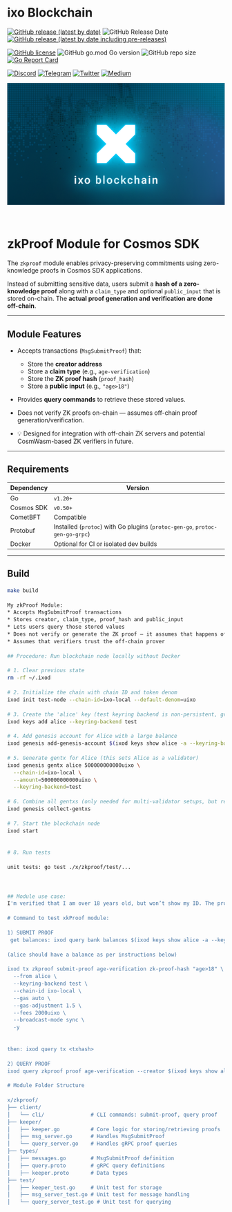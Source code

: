 # ixo Blockchain

[![GitHub release (latest by date)](https://img.shields.io/github/v/release/ixofoundation/ixo-blockchain?color=white&label=release&style=flat-square)](https://github.com/ixofoundation/ixo-blockchain/releases/latest) ![GitHub Release Date](https://img.shields.io/github/release-date/ixofoundation/ixo-blockchain?label=date&color=white&style=flat-square) [![GitHub release (latest by date including pre-releases)](https://img.shields.io/github/v/release/ixofoundation/ixo-blockchain?color=00d2ff&include_prereleases&label=candidate&style=flat-square)](https://github.com/ixofoundation/ixo-blockchain/releases/)

[![GitHub license](https://img.shields.io/github/license/ixofoundation/ixo-blockchain?color=lightgrey&style=flat-square)](https://github.com/ixofoundation/ixo-blockchain/blob/main/LICENSE) ![GitHub go.mod Go version](https://img.shields.io/github/go-mod/go-version/ixofoundation/ixo-blockchain?color=lightgrey&style=flat-square) ![GitHub repo size](https://img.shields.io/github/repo-size/ixofoundation/ixo-blockchain?color=lightgrey&style=flat-square)
[![Go Report Card](https://goreportcard.com/badge/github.com/ixofoundation/ixo-blockchain)](https://goreportcard.com/report/github.com/ixofoundation/ixo-blockchain)

[![Discord](https://img.shields.io/badge/Discord-7289DA?style=for-the-badge&logo=discord&logoColor=white)](https://discord.com/invite/ixo) [![Telegram](https://img.shields.io/badge/Telegram-2CA5E0?style=for-the-badge&logo=telegram&logoColor=white)](https://t.me/ixonetwork)
[![Twitter](https://img.shields.io/badge/Twitter-1DA1F2?style=for-the-badge&logo=twitter&logoColor=white)](https://twitter.com/ixoworld)
[![Medium](https://img.shields.io/badge/Medium-12100E?style=for-the-badge&logo=medium&logoColor=white)](https://medium.com/ixo-blog)

<p align="center">
  <img src="./.github/assets/readme_banner.png" />
</p>
<br />

# zkProof Module for Cosmos SDK

The `zkproof` module enables privacy-preserving commitments using zero-knowledge proofs in Cosmos SDK applications.

Instead of submitting sensitive data, users submit a **hash of a zero-knowledge proof** along with a `claim_type` and optional `public_input` that is stored on-chain. The **actual proof generation and verification are done off-chain**.

---

## Module Features

- Accepts transactions (`MsgSubmitProof`) that:
  - Store the **creator address**
  - Store a **claim type** (e.g., `age-verification`)
  - Store the **ZK proof hash** (`proof_hash`)
  - Store a **public input** (e.g., `"age>18"`)

- Provides **query commands** to retrieve these stored values.

- Does not verify ZK proofs on-chain — assumes off-chain proof generation/verification.

- 💡 Designed for integration with off-chain ZK servers and potential CosmWasm-based ZK verifiers in future.

---

## Requirements

| Dependency       | Version     |
|------------------|-------------|
| Go               | `v1.20+`    |
| Cosmos SDK       | `v0.50+`    |
| CometBFT         | Compatible  |
| Protobuf         | Installed (`protoc`) with Go plugins (`protoc-gen-go`, `protoc-gen-go-grpc`) |
| Docker           | Optional for CI or isolated dev builds |

---

## Build

```bash
make build

My zkProof Module:
* Accepts MsgSubmitProof transactions
* Stores creator, claim_type, proof_hash and public_input
* Lets users query those stored values
* Does not verify or generate the ZK proof — it assumes that happens off-chain
* Assumes that verifiers trust the off-chain prover

## Procedure: Run blockchain node locally without Docker

# 1. Clear previous state
rm -rf ~/.ixod

# 2. Initialize the chain with chain ID and token denom
ixod init test-node --chain-id=ixo-local --default-denom=uixo

# 3. Create the 'alice' key (test keyring backend is non-persistent, great for dev) 
ixod keys add alice --keyring-backend test

# 4. Add genesis account for Alice with a large balance
ixod genesis add-genesis-account $(ixod keys show alice -a --keyring-backend test) 1000000000000uixo

# 5. Generate gentx for Alice (this sets Alice as a validator)
ixod genesis gentx alice 500000000000uixo \
  --chain-id=ixo-local \
  --amount=500000000000uixo \
  --keyring-backend=test

# 6. Combine all gentxs (only needed for multi-validator setups, but required)
ixod genesis collect-gentxs

# 7. Start the blockchain node
ixod start


# 8. Run tests

unit tests: go test ./x/zkproof/test/...



## Module use case: 
I'm verified that I am over 18 years old, but won’t show my ID. The proof is generated offline, some data of it is stored online for everybody to be able to query it.

# Command to test xkProof module:

1) SUBMIT PROOF
 get balances: ixod query bank balances $(ixod keys show alice -a --keyring-backend test)

(alice should have a balance as per instructions below)

ixod tx zkproof submit-proof age-verification zk-proof-hash "age>18" \
  --from alice \
  --keyring-backend test \
  --chain-id ixo-local \
  --gas auto \
  --gas-adjustment 1.5 \
  --fees 2000uixo \
  --broadcast-mode sync \
  -y


then: ixod query tx <txhash>

2) QUERY PROOF
ixod query zkproof proof age-verification --creator $(ixod keys show alice -a --keyring-backend test)

# Module Folder Structure

x/zkproof/
├── client/
│   └── cli/               # CLI commands: submit-proof, query proof
├── keeper/
│   ├── keeper.go          # Core logic for storing/retrieving proofs
│   ├── msg_server.go      # Handles MsgSubmitProof
│   └── query_server.go    # Handles gRPC proof queries
├── types/
│   ├── messages.go        # MsgSubmitProof definition
│   ├── query.proto        # gRPC query definitions
│   ├── keeper.proto       # Data types
├── test/
│   ├── keeper_test.go     # Unit test for storage
│   ├── msg_server_test.go # Unit test for message handling
│   └── query_server_test.go # Unit test for querying
